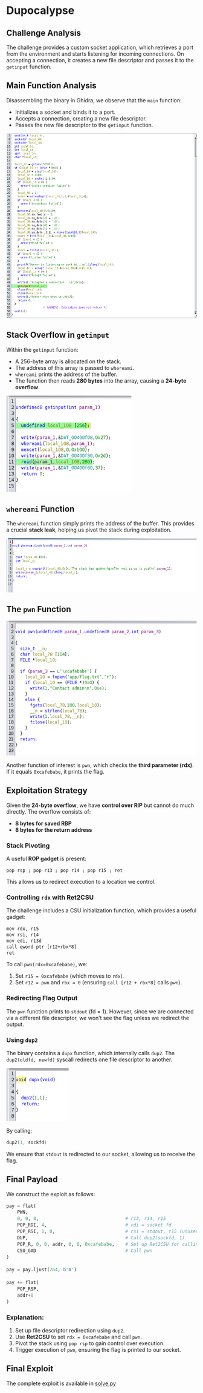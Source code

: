 # Dupocalypse

## Challenge Analysis

The challenge provides a custom socket application, which retrieves a port from the environment and starts listening for incoming connections. On accepting a connection, it creates a new file descriptor and passes it to the `getinput` function.

## Main Function Analysis

Disassembling the binary in Ghidra, we observe that the `main` function:
- Initializes a socket and binds it to a port.
- Accepts a connection, creating a new file descriptor.
- Passes the new file descriptor to the `getinput` function.

![main](images/main.png)

## Stack Overflow in `getinput`

Within the `getinput` function:
- A 256-byte array is allocated on the stack.
- The address of this array is passed to `whereami`.
- `whereami` prints the address of the buffer.
- The function then reads **280 bytes** into the array, causing a **24-byte overflow**.

![getinput function disassembly](images/getinput.png)

## `whereami` Function

The `whereami` function simply prints the address of the buffer. This provides a crucial **stack leak**, helping us pivot the stack during exploitation.

![whereami function disassembly](images/whereami.png)

## The `pwn` Function

![pwn function disassembly](images/pwn.png)

Another function of interest is `pwn`, which checks the **third parameter (rdx)**. If it equals `0xcafebabe`, it prints the flag.

## Exploitation Strategy

Given the **24-byte overflow**, we have **control over RIP** but cannot do much directly. The overflow consists of:
- **8 bytes for saved RBP**
- **8 bytes for the return address**

### Stack Pivoting

A useful **ROP gadget** is present:
```assembly
pop rsp ; pop r13 ; pop r14 ; pop r15 ; ret
```
This allows us to redirect execution to a location we control.

### Controlling `rdx` with Ret2CSU

The challenge includes a CSU initialization function, which provides a useful gadget:
```assembly
mov rdx, r15
mov rsi, r14
mov edi, r13d
call qword ptr [r12+rbx*8]
ret
```
To call `pwn(rdx=0xcafebabe)`, we:
1. Set `r15 = 0xcafebabe` (which moves to `rdx`).
2. Set `r12 = pwn` and `rbx = 0` (ensuring `call [r12 + rbx*8]` calls `pwn`).

### Redirecting Flag Output

The `pwn` function prints to `stdout` (fd = 1). However, since we are connected via a different file descriptor, we won’t see the flag unless we redirect the output.

### Using `dup2`

The binary contains a `dupx` function, which internally calls `dup2`. The `dup2(oldfd, newfd)` syscall redirects one file descriptor to another.

![dup2 function disassembly](images/dupx.png)

By calling:
```c
dup2(1, sockfd)
```
We ensure that `stdout` is redirected to our socket, allowing us to receive the flag.

## Final Payload

We construct the exploit as follows:
```python
pay = flat(
    PWN,
    0, 0, 0,                                # r13, r14, r15
    POP_RDI, 4,                             # rdi = socket fd
    POP_RSI, 1, 0,                          # rsi = stdout, r15 (unused)
    DUP,                                    # Call dup2(sockfd, 1)
    POP_R, 0, 0, addr, 0, 0, 0xcafebabe,    # Set up Ret2CSU for calling pwn
    CSU_GAD                                 # Call pwn
)

pay = pay.ljust(264, b'A')

pay += flat(
    POP_RSP,
    addr+8
)
```

### Explanation:

1. Set up file descriptor redirection using `dup2`.
2. Use **Ret2CSU** to set `rdx = 0xcafebabe` and call `pwn`.
3. Pivot the stack using `pop rsp` to gain control over execution.
4. Trigger execution of `pwn`, ensuring the flag is printed to our socket.

## Final Exploit

The complete exploit is available in [solve.py](solve.py)

